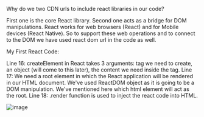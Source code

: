 Why do we two CDN urls to include react libraries in our code?

<script crossorigin src="https://unpkg.com/react@18/umd/react.development.js"></script>
<script crossorigin src="https://unpkg.com/react-dom@18/umd/react-dom.development.js"></script>

First one is the core React library. Second one acts as a bridge for DOM manipulations. 
React works for web browsers (React) and for Mobile devices (React Native). So to support these web operations and to connect to the DOM we have used react dom url in the code as well.


My First React Code:

Line 16: createElement in React takes 3 arguments: tag we need to create, an object (will come to this later), the content we need inside the tag.
Line 17: We need a root element in which the React application will be rendered in our HTML document. We've used ReactDOM object as it is going to be a DOM manipulation. We've mentioned here which html element will 
act as the root.
Line 18: .render function is used to inject the react code into HTML.

![image](https://github.com/Gayathri229/NamasteReact/assets/60467364/957703e6-8d80-4628-bbed-0f366c56efa4)
